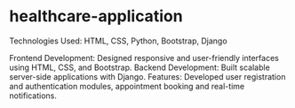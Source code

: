 # healthcare-application
Technologies Used: HTML, CSS, Python, Bootstrap, Django

Frontend Development: Designed responsive and user-friendly interfaces using HTML, CSS, and Bootstrap.
Backend Development: Built scalable server-side applications with Django.
Features: Developed user registration and authentication modules, appointment booking and real-time notifications.
